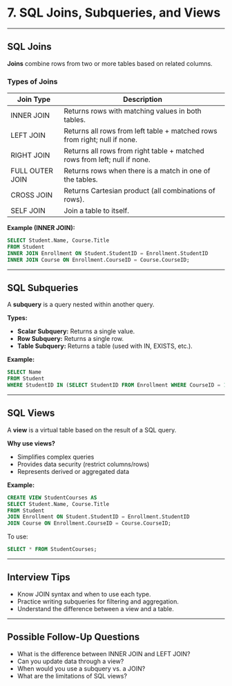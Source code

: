 # 7. SQL Joins, Subqueries, and Views

---

## SQL Joins

**Joins** combine rows from two or more tables based on related columns.

### Types of Joins

| Join Type      | Description                                                              |
|----------------|--------------------------------------------------------------------------|
| INNER JOIN     | Returns rows with matching values in both tables.                        |
| LEFT JOIN      | Returns all rows from left table + matched rows from right; null if none.|
| RIGHT JOIN     | Returns all rows from right table + matched rows from left; null if none.|
| FULL OUTER JOIN| Returns rows when there is a match in one of the tables.                 |
| CROSS JOIN     | Returns Cartesian product (all combinations of rows).                    |
| SELF JOIN      | Join a table to itself.                                                  |

**Example (INNER JOIN):**
```sql
SELECT Student.Name, Course.Title
FROM Student
INNER JOIN Enrollment ON Student.StudentID = Enrollment.StudentID
INNER JOIN Course ON Enrollment.CourseID = Course.CourseID;
```

---

## SQL Subqueries

A **subquery** is a query nested within another query.

**Types:**
- **Scalar Subquery:** Returns a single value.
- **Row Subquery:** Returns a single row.
- **Table Subquery:** Returns a table (used with IN, EXISTS, etc.).

**Example:**
```sql
SELECT Name
FROM Student
WHERE StudentID IN (SELECT StudentID FROM Enrollment WHERE CourseID = 101);
```

---

## SQL Views

A **view** is a virtual table based on the result of a SQL query.

**Why use views?**
- Simplifies complex queries
- Provides data security (restrict columns/rows)
- Represents derived or aggregated data

**Example:**
```sql
CREATE VIEW StudentCourses AS
SELECT Student.Name, Course.Title
FROM Student
JOIN Enrollment ON Student.StudentID = Enrollment.StudentID
JOIN Course ON Enrollment.CourseID = Course.CourseID;
```
To use:
```sql
SELECT * FROM StudentCourses;
```

---

## Interview Tips

- Know JOIN syntax and when to use each type.
- Practice writing subqueries for filtering and aggregation.
- Understand the difference between a view and a table.

---

## Possible Follow-Up Questions

- What is the difference between INNER JOIN and LEFT JOIN?
- Can you update data through a view?
- When would you use a subquery vs. a JOIN?
- What are the limitations of SQL views?
